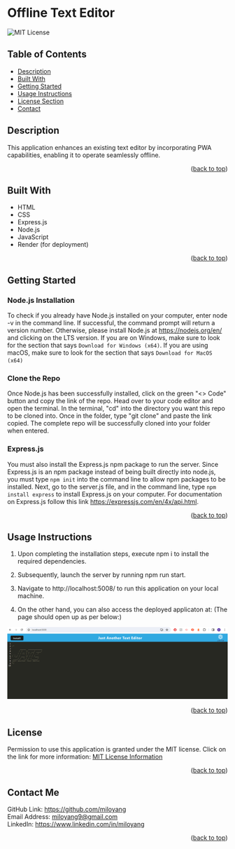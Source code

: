 <a name="readme-top"></a>
# Offline Text Editor

![MIT License](https://img.shields.io/badge/license-MIT-important)

## Table of Contents

- [Description](#description)
- [Built With](#built-with)
- [Getting Started](#getting-started)
- [Usage Instructions](#usage-instructions)
- [License Section](#license)
- [Contact](#contact)

## Description

This application enhances an existing text editor by incorporating PWA capabilities, enabling it to operate seamlessly offline. 

<p align="right">(<a href="#readme-top">back to top</a>)</p>

## Built With

- HTML
- CSS
- Express.js
- Node.js
- JavaScript
- Render (for deployment)

<p align="right">(<a href="#readme-top">back to top</a>)</p>

## Getting Started

### Node.js Installation

To check if you already have Node.js installed on your computer, enter node -v in the command line. If successful, the command prompt will return a version number. Otherwise, please install Node.js at https://nodejs.org/en/ and clicking on the LTS version. If you are on Windows, make sure to look for the section that says `Download for Windows (x64)`. If you are using macOS, make sure to look for the section that says `Download for MacOS (x64)`

### Clone the Repo

Once Node.js has been successfully installed, click on the green "<> Code" button and copy the link of the repo. Head over to your code editor and open the terminal. In the terminal, "cd" into the directory you want this repo to be cloned into. Once in the folder, type "git clone" and paste the link copied. The complete repo will be successfully cloned into your folder when entered.

### Express.js

You must also install the Express.js npm package to run the server. Since Express.js is an npm package instead of being built directly into node.js, you must type `npm init` into the command line to allow npm packages to be installed. Next, go to the server.js file, and in the command line, type `npm install express` to install Express.js on your computer. For documentation on Express.js follow this link https://expressjs.com/en/4x/api.html.

<p align="right">(<a href="#readme-top">back to top</a>)</p>

## Usage Instructions

1. Upon completing the installation steps, execute npm i to install the required dependencies. 

2. Subsequently, launch the server by running npm run start.

3. Navigate to http://localhost:5008/ to run this application on your local machine. 

4. On the other hand, you can also access the deployed applicaton at: (The page should open up as per below:)

![Just Another Text Editor Screenshot](public/assets/images/JATE.png)

<p align="right">(<a href="#readme-top">back to top</a>)</p>

## License

Permission to use this application is granted under the MIT license.
Click on the link for more information: [MIT License Information](https://opensource.org/licenses/MIT)

<p align="right">(<a href="#readme-top">back to top</a>)</p>

## Contact Me

GitHub Link: https://github.com/miloyang<br>
Email Address: <miloyang9@gmail.com><br>
LinkedIn: https://www.linkedin.com/in/miloyang

<p align="right">(<a href="#readme-top">back to top</a>)</p>
